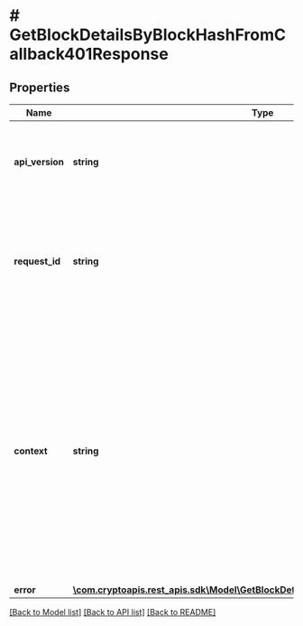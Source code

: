 # # GetBlockDetailsByBlockHashFromCallback401Response

## Properties

Name | Type | Description | Notes
------------ | ------------- | ------------- | -------------
**api_version** | **string** | Specifies the version of the API that incorporates this endpoint. |
**request_id** | **string** | Defines the ID of the request. The &#x60;requestId&#x60; is generated by Crypto APIs and it&#39;s unique for every request. |
**context** | **string** | In batch situations the user can use the context to correlate responses with requests. This property is present regardless of whether the response was successful or returned as an error. &#x60;context&#x60; is specified by the user. | [optional]
**error** | [**\com.cryptoapis.rest_apis.sdk\Model\GetBlockDetailsByBlockHashFromCallbackE401**](GetBlockDetailsByBlockHashFromCallbackE401.md) |  |

[[Back to Model list]](../../README.md#models) [[Back to API list]](../../README.md#endpoints) [[Back to README]](../../README.md)
